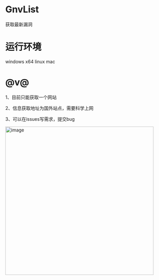 # GnvList
获取最新漏洞

# 运行环境
windows x64
linux
mac 

# @v@

1、目前只能获取一个网站

2、信息获取地址为国外站点，需要科学上网

3、可以在issues写需求，提交bug

<img width="462" alt="image" src="https://user-images.githubusercontent.com/40543458/153545467-5f132a96-13af-4476-ba8f-7825a3665aa7.png">

